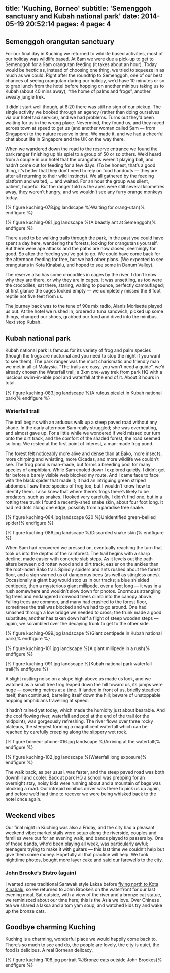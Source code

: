 title: 'Kuching, Borneo'
subtitle: 'Semenggoh sanctuary and Kubah national park'
date: 2014-05-19 20:52:14
pages: 4
page: 4
---

## Semenggoh orangutan sanctuary

For our final day in Kuching we returned to wildlife based activities, most of our holiday was wildlife based. At 8am we were due a pick-up to get to Semenggoh for a 9am orangutan feeding (it takes about an hour). Today would be hectic as, instead of choosing one thing, we tried to squeeze in as much as we could. Right after the roundtrip to Semenggoh, one of our best chances of seeing orangutan during our holiday, we’d have 10 minutes or so to grab lunch from the hotel before hopping on another minibus taking us to Kubah (about 40 mins away), “the home of palms and frogs”, another sweaty jungle trek.

It didn’t start well though, at 8:20 there was still no sign of our pickup. The single activity we booked through an agency (rather than doing ourselves via our hotel taxi service), and we had problems. Turns out they’d been waiting for us in the wrong place. Nevermind, they found us, and they raced across town at speed to get us (and another woman called Sam — from Singapore) to the nature reserve in time. We made it, and we had a cheerful chat about life in Singapore and the UK on the way there.

When we wandered down the road to the reserve entrance we found the park ranger finishing up his spiel to a group of 50 or so others. We’d heard from a couple in our hotel that the orangutans weren’t playing ball, and hadn’t come out for feeding for a few days. (To be honest, that’s a good thing, it’s better that they don’t need to rely on food handouts — they are after all returning to their wild instincts). We all gathered by the feeding platform and waited, … and waited. For an hour the group was silent, patient, hopeful. But the ranger told us the apes were still several kilometres away, they weren’t hungry, and we wouldn’t see any furry orange monkeys today.

{% figure kuching-078.jpg landscape %}Waiting for orang-utan{% endfigure %}

{% figure kuching-081.jpg landscape %}A beastly ant at Semenggoh{% endfigure %}

There used to be walking trails through the park, in the past you could have spent a day here, wandering the forests, looking for orangutans yourself. But there were ape attacks and the paths are now closed, seemingly for good. So after the feeding you’ve got to go. We could have come back for the afternoon feeding for free, but we had other plans. (We expected to see orangutans in Kota Kinabalu, and hoped to see some in Danum Valley).

The reserve also has some crocodiles in cages by the river. I don’t know why they are there, or why they are in cages. It was unsettling, as too were the crocodiles, sat there, staring, waiting to pounce, perfectly camouflaged; at first glance the cages looked empty — we completely missed the 8 foot reptile not five feet from us.

The journey back was to the tune of 90s mix radio, Alanis Morisette played us out. At the hotel we rushed in, ordered a tuna sandwich, picked up some things, changed our shoes, grabbed our food and dived into the minibus. Next stop Kubah.

## Kubah national park

Kubah national park is famous for its variety of frog and palm species (though the frogs are nocturnal and you need to stop the night if you want to see them). The park ranger was the most charismatic and friendly man we met in all of Malaysia. “The trails are easy, you won’t need a guide”, we’d already chosen the Waterfall trail; a 3km one-way trek from park HQ with a luscious swim-in-able pool and waterfall at the end of it. About 3 hours in total.

{% figure kuching-083.jpg landscape %}A [rufous piculet](http://www.projectnoah.org/spottings/242276082 "Project Noah") in Kubah national park{% endfigure %}

### Waterfall trail

The trail begins with an arduous walk up a steep paved road without any shade. In the early afternoon Sam really struggled; she was overheating, and almost gave up. For a little while we wondered if we’d missed our turn onto the dirt track, and the comfort of the shaded forest, the road seemed so long. We rested at the first point of interest, a man-made frog pond.

The forest felt noticeably more alive and dense than at Bako, more insects, more chirping and whistling, more Cicadas, and more wildlife we couldn’t see. The frog pond is man-made, but forms a breeding pool for many species of amphibian. While Sam cooled down I explored quietly. I didn’t get far before a barely visible web blocked my route. And I came face to face with the black spider that made it; it had an intriguing green striped abdomen. I saw three species of frog too, but I wouldn’t know how to identify them. I also knew that where there’s frogs there’s likely to be predators, such as snakes. I looked very carefully, I didn’t find one, but in a rotting tree trunk I found a recently-shed snake skin, about four foot long. It had red dots along one edge, possibly from a paradise tree snake.

{% figure kuching-084.jpg landscape 620 %}Unidentified green-bellied spider{% endfigure %}

{% figure kuching-086.jpg landscape %}Discarded snake skin{% endfigure %}

When Sam had recovered we pressed on, eventually reaching the turn that took us into the depths of the rainforest. The trail begins with a sharp decline, made easier with concrete slab steps. As it levels out the path alters between old rotten wood and a dirt track, easier on the ankles than the root-laden Bako trail. Spindly spiders and ants rushed about the forest floor, and a sign warned us of dangerous bees (as well as stingless ones). Occasionally a giant bug would stop us in our tracks; a blue shielded centipede, then a mysterious giant millipede, over a foot long — it was in a rush somewhere and wouldn’t slow down for photos. Enormous strangling fig trees and endangered ironwood trees climb into the canopy above. Falling trees are common, and many had crashed to the forest floor, sometimes the trail was blocked and we had to go around. One had smashed through a low bridge we needed to cross; the trunk made a good substitute; another has taken down half a flight of steep wooden steps — again, we scrambled over the decaying trunk to get to the other side.

{% figure kuching-099.jpg landscape %}Giant centipede in Kubah national park{% endfigure %}

{% figure kuching-101.jpg landscape %}A giant millipede in a rush{% endfigure %}

{% figure kuching-091.jpg landscape %}Kubah national park waterfall trail{% endfigure %}

A slight rustling noise on a slope high above us made us look, and we watched as a small tree frog leaped down the hill toward us, its jumps were huge — covering metres at a time. It landed in front of us, briefly steadied itself, then continued, barreling itself down the hill; beware of unstoppable hopping amphibians travelling at speed.

It hadn’t rained yet today, which made the humidity just about bearable. And the cool flowing river, waterfall and pool at the end of the trail (or the midpoint), was gorgeously refreshing. The river flows over three rocky plateaus, the steepest forming a magnificent waterfall which can be reached by carefully creeping along the slippery wet rock.

{% figure borneo-iphone-016.jpg landscape %}Arriving at the waterfall{% endfigure %}

{% figure kuching-102.jpg landscape %}Waterfall long exposure{% endfigure %}

The walk back, as per usual, was faster, and the steep paved road was both downhill and cooler. Back at park HQ a school was prepping for an overnight stay, noisy kids were running about and a mountain of bags was blocking a road. Our intrepid minibus driver was there to pick us up again, and before we’d had time to recover we were being whisked back to the hotel once again.

## Weekend vibes

Our final night in Kuching was also a Friday, and the city had a pleasant weekend vibe; market stalls were setup along the riverside, couples and families were out for an evening walk, and bands played to passers by. One of those bands, who’d been playing all week, was particularly awful; teenagers trying to make it with guitars — this last time we couldn’t help but give them some money. Hopefully all that practice will help. We took nighttime photos, bought more layer cake and said our farewells to the city.

### John Brooke’s Bistro (again)

I wanted some traditional Sarawak style Laksa before [flying north to Kota Kinabalu](/2014/05/shangri-la-rasa-ria-borneo/ "Shangri-la Rasa Ria, Borneo"), so we returned to John Brooke’s on the waterfront for our last evening meal. Sat outside, with a view of the river and a bronze cat statue, we reminisced about our time here; this is the Asia we love. Over Chinese tea we shared a laksa and a tom yam soup, and watched kids try and wake up the bronze cats.

## Goodbye charming Kuching

Kuching is a charming, wonderful place we would happily come back to. There’s so much to see and do, the people are lovely, the city is quiet, the food is delicious. A real Bornean delicacy.

{% figure kuching-108.jpg portrait %}Bronze cats outside John Brookes{% endfigure %}
